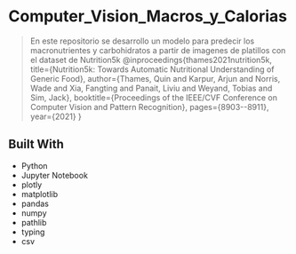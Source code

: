 <a name="readme-top"></a>

# Computer_Vision_Macros_y_Calorias

> En este repositorio se desarrollo un modelo para predecir los macronutrientes y carbohidratos a partir de imagenes de platillos con el dataset de Nutrition5k
@inproceedings{thames2021nutrition5k,
  title={Nutrition5k: Towards Automatic Nutritional Understanding of Generic Food},
  author={Thames, Quin and Karpur, Arjun and Norris, Wade and Xia, Fangting and Panait, Liviu and Weyand, Tobias and Sim, Jack},
  booktitle={Proceedings of the IEEE/CVF Conference on Computer Vision and Pattern Recognition},
  pages={8903--8911},
  year={2021}
} 
## Built With

- Python
- Jupyter Notebook
- plotly
- matplotlib
- pandas
- numpy
- pathlib
- typing
- csv


